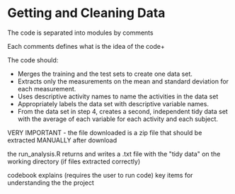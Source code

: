 # Getting and Cleaning Data

The code is separated into modules by comments

Each comments defines what is the idea of the code+

The code should:
- Merges the training and the test sets to create one data set.
- Extracts only the measurements on the mean and standard deviation for each measurement. 
- Uses descriptive activity names to name the activities in the data set
- Appropriately labels the data set with descriptive variable names. 
- From the data set in step 4, creates a second, independent tidy data set with the average of each variable for each activity and each subject.

VERY IMPORTANT - the file downloaded is a zip file that should be extracted MANUALLY after download

the run_analysis.R returns and writes a .txt file with the "tidy data" on the working directory (if files extracted correctly)

codebook explains (requires the user to run code) key items for understanding the the project
